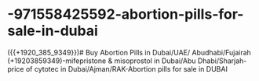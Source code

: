 # -971558425592-abortion-pills-for-sale-in-dubai
({{+1920_385_9349}})# Buy Abortion Pills in Dubai/UAE/ Abudhabi/Fujairah (+19203859349)-mifepristone &amp; misoprostol in Dubai/Abu Dhabi/Sharjah- price of cytotec in Dubai/Ajman/RAK-Abortion pills for sale in DUBAI
